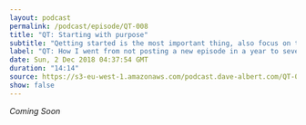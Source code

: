 ```yaml
---
layout: podcast
permalink: /podcast/episode/QT-008
title: "QT: Starting with purpose"
subtitle: "Qetting started is the most important thing, also focus on the purpose"
label: "QT: How I went from not posting a new episode in a year to several per week"
date: Sun, 2 Dec 2018 04:37:54 GMT
duration: "14:14"
source: https://s3-eu-west-1.amazonaws.com/podcast.dave-albert.com/QT-008-Starting-with-purpose.mp3
show: false
---
```


<i> Coming Soon </i>

